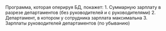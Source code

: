 Программа, которая оперируя БД, покажет:
	1. Суммарную зарплату в разрезе департаментов (без руководителей и с руководителями)
	2. Департамент, в котором у сотрудника зарплата максимальна
	3. Зарплаты руководителей департаментов (по убыванию)
